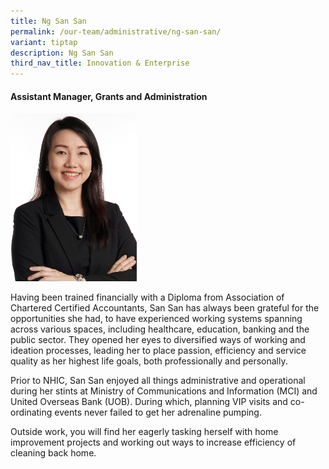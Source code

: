```yaml
---
title: Ng San San
permalink: /our-team/administrative/ng-san-san/
variant: tiptap
description: Ng San San
third_nav_title: Innovation & Enterprise
---
```

<h4><strong>Assistant Manager, Grants and Administration</strong></h4>
<div class="isomer-image-wrapper">
<img style="width: 40%;" height="auto" width="100%" alt="Ng San San" src="/images/About/Our Team/Administrative Team/NgSanSan_Bio.jpg">
</div>
<p>Having been trained financially with a Diploma from Association of Chartered
Certified Accountants, San San has always been grateful for the opportunities
she had, to have experienced working systems spanning across various spaces,
including healthcare, education, banking and the public sector. They opened
her eyes to diversified ways of working and ideation processes, leading
her to place passion, efficiency and service quality as her highest life
goals, both professionally and personally.</p>
<p>Prior to NHIC, San San enjoyed all things administrative and operational
during her stints at Ministry of Communications and Information (MCI) and
United Overseas Bank (UOB). During which, planning VIP visits and co-ordinating
events never failed to get her adrenaline pumping.</p>
<p>Outside work, you will find her eagerly tasking herself with home improvement
projects and working out ways to increase efficiency of cleaning back home.</p>
<p></p>